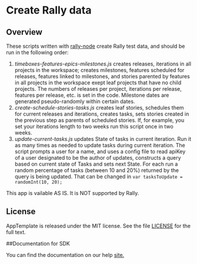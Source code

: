 Create Rally data
=========================

## Overview
These scripts written with [rally-node](https://github.com/RallyTools/rally-node) create Rally test data, and should be run in the following order:

1. *timeboxes-features-epics-milestones.js* creates releases, iterations in all projects in the workspace; creates milestones, features scheduled for releases, features linked to milestones, and stories parented by features in all projects in the workspace exept leaf projects that have no child projects. The numbers of releases per project, iterations per release, features per release, etc. is set in the code. Milestone dates are generated pseudo-randomly within certain dates.
2. *create-schedule-stories-tasks.js* creates leaf stories, schedules them for current releases and iterations, creates tasks, sets stories created in the previous step as parents of scheduled stories. If, for example, you set your iterations length to two weeks run this script once in two weeks. 
3. *update-current-tasks.js* updates State of tasks in current iteration. Run it as many times as needed to update tasks during current iteration. The script prompts a user for a name, and uses a config file to read apiKey of a user designated to be the author of updates, constructs a query based on current state of Tasks and sets next State. For each run a random percentage of tasks (between 10 and 20%) returned by the query is being updated.
That can be changed in `var tasksToUpdate = randomInt(10, 20);`



This app is vailable AS IS. It is NOT supported by Rally.
## License

AppTemplate is released under the MIT license.  See the file [LICENSE](./LICENSE) for the full text.

##Documentation for SDK

You can find the documentation on our help [site.](https://github.com/RallyTools/rally-node/wiki/User-Guide)